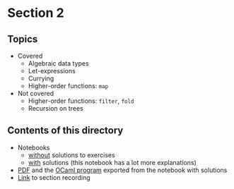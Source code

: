 # Section 2

## Topics
- Covered
  - Algebraic data types
  - Let-expressions
  - Currying
  - Higher-order functions: `map`
- Not covered
  - Higher-order functions: `filter`, `fold`
  - Recursion on trees

## Contents of this directory
- Notebooks
  - [without](section-02-no-solution.ipynb) solutions to exercises
  - [with](./section-02.ipynb) solutions (this notebook has a lot more explanations)
- [PDF](section-02.pdf) and the [OCaml program](../../assignments/as1/assoc.ml) exported from the notebook with solutions
- [Link](https://www.youtube.com/watch?v=aS32CLmRq7s) to section recording